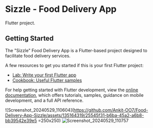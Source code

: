 # Sizzle - Food Delivery App

Flutter project.

## Getting Started

The "Sizzle" Food Delivery App is a Flutter-based project designed to facilitate food delivery services. 

A few resources to get you started if this is your first Flutter project:

- [Lab: Write your first Flutter app](https://docs.flutter.dev/get-started/codelab)
- [Cookbook: Useful Flutter samples](https://docs.flutter.dev/cookbook)

For help getting started with Flutter development, view the
[online documentation](https://docs.flutter.dev/), which offers tutorials,
samples, guidance on mobile development, and a full API reference.

![Screenshot_20240529_110604](https://github.com/Ankit-OO7/Food-Delivery-App-Sizzle/assets/135164319/25545f31-b6ba-45a2-a6b8-bb39542e39e5 =250x250)
![Screenshot_20240529_110757](https://github.com/Ankit-OO7/Food-Delivery-App-Sizzle/assets/135164319/4838f961-f89f-4099-874e-5d6d701e63be)

